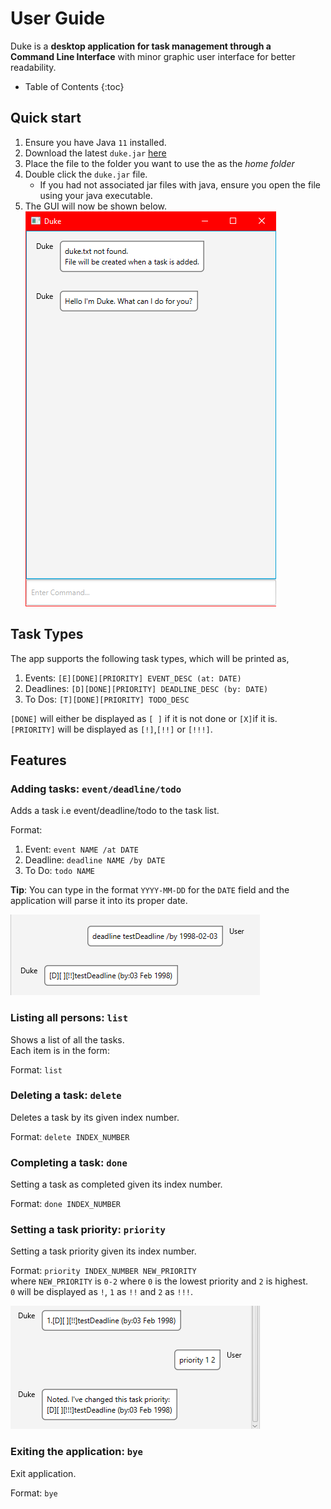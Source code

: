 # User Guide
Duke is a **desktop application for task management through a   
Command Line Interface** with minor graphic user interface for better
readability.

* Table of Contents
  {:toc}
  
## Quick start
1. Ensure you have Java `11` installed.
2. Download the latest `duke.jar` [here]()
3. Place the file to the folder you want to use the as the _home folder_ 
4. Double click the `duke.jar` file.
    - If you had not associated jar files with java, ensure you open the file using your java executable.
5. The GUI will now be shown below.
   ![First Launch](start.png)
## Task Types
The app supports the following task types, which will be printed as,

1. Events: `[E][DONE][PRIORITY] EVENT_DESC (at: DATE)`
2. Deadlines: `[D][DONE][PRIORITY] DEADLINE_DESC (by: DATE)`
3. To Dos: `[T][DONE][PRIORITY] TODO_DESC`

`[DONE]` will either be displayed as `[ ]` if it is not done or `[X]`if it is.  
`[PRIORITY]` will be displayed as `[!]`,`[!!]` or `[!!!]`.
## Features

### Adding tasks: `event/deadline/todo`
Adds a task i.e event/deadline/todo to the task list.

Format:
1. Event: `event NAME /at DATE`
2. Deadline: `deadline NAME /by DATE`
3. To Do: `todo NAME`

**Tip**: You can type in the format `YYYY-MM-DD` for the `DATE` field and the application will parse it
into its proper date.

![Date Format](dateformat.png)

### Listing all persons: `list`
Shows a list of all the tasks.  
Each item is in the form:

Format: `list`

### Deleting a task: `delete`
Deletes a task by its given index number.

Format: `delete INDEX_NUMBER`

### Completing a task: `done`
Setting a task as completed given its index number.

Format: `done INDEX_NUMBER`

### Setting a task priority: `priority`
Setting a task priority given its index number.

Format: `priority INDEX_NUMBER NEW_PRIORITY`  
where `NEW_PRIORITY` is `0-2` where `0` is the lowest priority and `2` is highest.  
`0` will be displayed as `!`, `1` as `!!` and `2` as `!!!`.

![Setting Priority](priority.png)

### Exiting the application: `bye`
Exit application.

Format: `bye`